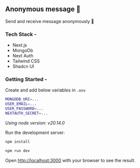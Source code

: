 ## Anonymous message 💌
Send and receive message anonymously 📲

### Tech Stack -
- Next.js
- MongoDb
- Next Auth
- Tailwind CSS
- Shadcn UI

### Getting Started -

Create and add below variables in `.env`

```bash
MONGODB_URI=...
USER_EMAIL=...
USER_PASSWORD=...
NEXTAUTH_SECRET=...
```

*Using node version: v20.14.0*

Run the development server:

```bash
npm install
```

```bash
npm run dev
```

Open [http://localhost:3000](http://localhost:3000) with your browser to see the result.

